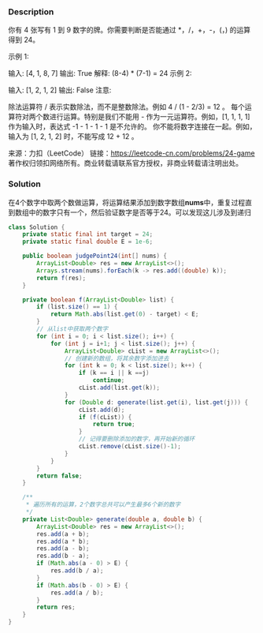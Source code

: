 ### Description

你有 4 张写有 1 到 9 数字的牌。你需要判断是否能通过 *，/，+，-，(，) 的运算得到 24。

示例 1:

输入: [4, 1, 8, 7]
输出: True
解释: (8-4) * (7-1) = 24
示例 2:

输入: [1, 2, 1, 2]
输出: False
注意:

除法运算符 / 表示实数除法，而不是整数除法。例如 4 / (1 - 2/3) = 12 。
每个运算符对两个数进行运算。特别是我们不能用 - 作为一元运算符。例如，[1, 1, 1, 1] 作为输入时，表达式 -1 - 1 - 1 - 1 是不允许的。
你不能将数字连接在一起。例如，输入为 [1, 2, 1, 2] 时，不能写成 12 + 12 。

来源：力扣（LeetCode）
链接：https://leetcode-cn.com/problems/24-game
著作权归领扣网络所有。商业转载请联系官方授权，非商业转载请注明出处。

### Solution

在4个数字中取两个数做运算，将运算结果添加到数字数组**nums**中，重复过程直到数组中的数字只有一个，然后验证数字是否等于24。可以发现这儿涉及到递归

```java
class Solution {
    private static final int target = 24;
    private static final double E = 1e-6;

    public boolean judgePoint24(int[] nums) {
        ArrayList<Double> res = new ArrayList<>();
        Arrays.stream(nums).forEach(k -> res.add((double) k));
        return f(res);
    }

    private boolean f(ArrayList<Double> list) {
        if (list.size() == 1) {
            return Math.abs(list.get(0) - target) < E;
        }
        // 从list中获取两个数字
        for (int i = 0; i < list.size(); i++) {
            for (int j = i+1; j < list.size(); j++) {
                ArrayList<Double> cList = new ArrayList<>();
                // 创建新的数组，将其余数字添加进去
                for (int k = 0; k < list.size(); k++) {
                    if (k == i || k ==j)
                        continue;
                    cList.add(list.get(k));
                }
                for (Double d: generate(list.get(i), list.get(j))) {
                    cList.add(d);
                    if (f(cList)) {
                        return true;
                    }
                    // 记得要删除添加的数字，再开始新的循环
                    cList.remove(cList.size()-1);
                }
            }
        }
        return false;
    }

    /**
     * 遍历所有的运算，2个数字总共可以产生最多6个新的数字
     */
    private List<Double> generate(double a, double b) {
        ArrayList<Double> res = new ArrayList<>();
        res.add(a + b);
        res.add(a * b);
        res.add(a - b);
        res.add(b - a);
        if (Math.abs(a - 0) > E) {
            res.add(b / a);
        }
        if (Math.abs(b - 0) > E) {
            res.add(a / b);
        }
        return res;
    }
}

```

